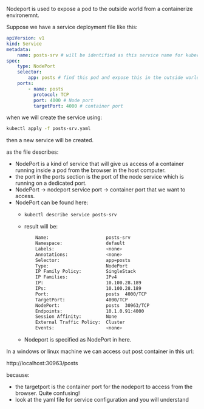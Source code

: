 Nodeport is used to expose a pod to the outside world from a containerize environemnt.

Suppose we have a service deployment file like this:

```yaml
apiVersion: v1
kind: Service
metadata:
    name: posts-srv # will be identified as this service name for kubernetes service
spec:
    type: NodePort
    selector:
        app: posts # find this pod and expose this in the outside world
    ports:
        - name: posts
          protocol: TCP
          port: 4000 # Node port
          targetPort: 4000 # container port
```

when we will create the service using:

```bash
kubectl apply -f posts-srv.yaml
```

then a new service will be created.

as the file describes:

-   NodePort is a kind of service that will give us access of a container running inside a pod from the browser in the host computer.
-   the port in the ports section is the port of the node service which is running on a dedicated port.
-   NodePort -> nodeport service port -> container port that we want to access.
-   NodePort can be found here:
    -   ```bash
        kubectl describe service posts-srv
        ```
    -   result will be:
        ```bash
            Name:                     posts-srv
            Namespace:                default
            Labels:                   <none>
            Annotations:              <none>
            Selector:                 app=posts
            Type:                     NodePort
            IP Family Policy:         SingleStack
            IP Families:              IPv4
            IP:                       10.100.28.189
            IPs:                      10.100.28.189
            Port:                     posts  4000/TCP
            TargetPort:               4000/TCP
            NodePort:                 posts  30963/TCP
            Endpoints:                10.1.0.91:4000
            Session Affinity:         None
            External Traffic Policy:  Cluster
            Events:                   <none>
        ```
    -   Nodeport is specified as NodePort in here.

In a windows or linux machine we can access out post container in this url:

http://localhost:30963/posts

because:

-   the targetport is the container port for the nodeport to access from the browser. Quite confusing!
-   look at the yaml file for service configuration and you will understand
